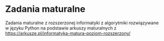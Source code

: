 # Zadania maturalne
Zadania maturalne z rozszerzonej informatyki z algorytmiki rozwiązywane w języku Python na podstawie arkuszy maturalnych z https://arkusze.pl/informatyka-matura-poziom-rozszerzony/

